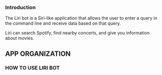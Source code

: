 ### Introduction

The Liri bot is a Siri-like application that allows the user to enter a query in the command line and receive data based on that query.

Liri can search Spotify, find nearby concerts, and give you information about movies.

## APP ORGANIZATION


### HOW TO USE LIRI BOT


